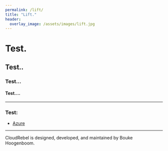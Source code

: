 ```yaml
---
permalink: /lift/
title: "Lift."
header:
  overlay_image: /assets/images/lift.jpg
---
```


# Test.
## Test..
### Test...
#### Test....



---
### Test:

- [Azure](https://azure.com/)

---

CloudRebel is designed, developed, and maintained by Bouke Hoogenboom.